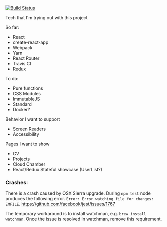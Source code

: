 [![Build Status](https://travis-ci.org/phazor/my-cool-single-page-app.svg?branch=master)](https://travis-ci.org/phazor/my-cool-single-page-app)

Tech that I'm trying out with this project

So far:

- React
- create-react-app
- Webpack
- Yarn
- React Router
- Travis CI
- Redux

To do:

- Pure functions
- CSS Modules
- ImmutableJS
- Standard
- Docker?

Behavior I want to support

- Screen Readers
- Accessibility

Pages I want to show
- CV
- Projects
 - Cloud Chamber
 - React/Redux Stateful showcase (UserList?)

### Crashes:

There is a crash caused by OSX Sierra upgrade. During `npm test` node produces the following error. `Error: Error watching file for changes: EMFILE`.
https://github.com/facebook/jest/issues/1767

The temporary workaround is to install watchman, e.g. `brew install watchman`. Once the issue is resolved in watchman, remove this requirement.
